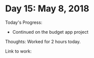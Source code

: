 # Day 15: May 8, 2018

Today's Progress: 
- Continued on the budget app project

Thoughts: 
Worked for 2 hours today.

Link to work: 